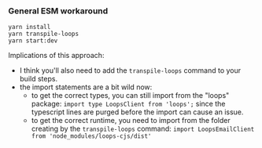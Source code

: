 ### General ESM workaround

```
yarn install
yarn transpile-loops
yarn start:dev
```

Implications of this approach:

- I think you'll also need to add the `transpile-loops` command to your build steps.
- the import statements are a bit wild now:
  - to get the correct types, you can still import from the "loops" package: `import type LoopsClient from 'loops';` since the typescript lines are purged before the import can cause an issue.
  - to get the correct runtime, you need to import from the folder creating by the `transpile-loops` command: `import LoopsEmailClient from 'node_modules/loops-cjs/dist'`
